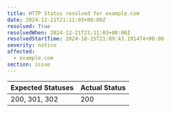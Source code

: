 ```yaml
---
title: HTTP Status resolved for example.com
date: 2024-12-21T21:11:03+00:00Z
resolved: True
resolvedWhen: 2024-12-21T21:11:03+00:00Z
resolvedStartTime: 2024-10-25T21:09:43.191474+00:00
severity: notice
affected:
  - example.com
section: issue
---
```


| Expected Statuses | Actual Status  |
|-------------------|----------------|
| 200, 301, 302 | 200 |
